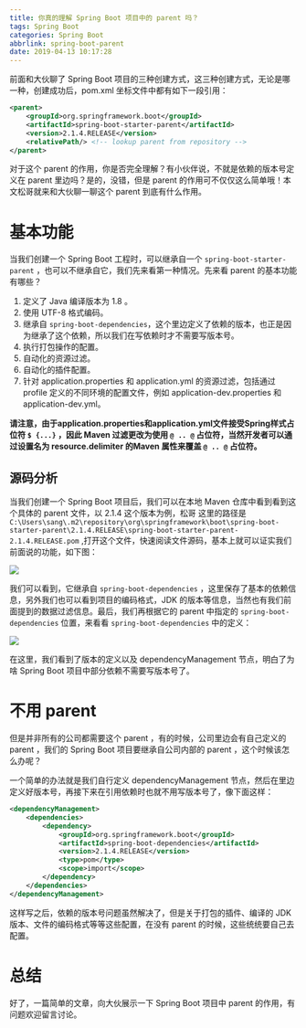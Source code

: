 ```yaml
---
title: 你真的理解 Spring Boot 项目中的 parent 吗？
tags: Spring Boot
categories: Spring Boot
abbrlink: spring-boot-parent
date: 2019-04-13 10:17:28
---
```


前面和大伙聊了 Spring Boot 项目的三种创建方式，这三种创建方式，无论是哪一种，创建成功后，pom.xml 坐标文件中都有如下一段引用：  

 <!-- more -->
 
```xml
<parent>
	<groupId>org.springframework.boot</groupId>
	<artifactId>spring-boot-starter-parent</artifactId>
	<version>2.1.4.RELEASE</version>
	<relativePath/> <!-- lookup parent from repository -->
</parent>
```

对于这个 parent 的作用，你是否完全理解？有小伙伴说，不就是依赖的版本号定义在 parent 里边吗？是的，没错，但是 parent 的作用可不仅仅这么简单哦！本文松哥就来和大伙聊一聊这个 parent 到底有什么作用。  

# 基本功能  

当我们创建一个 Spring Boot 工程时，可以继承自一个 `spring-boot-starter-parent` ，也可以不继承自它，我们先来看第一种情况。先来看 parent 的基本功能有哪些？  

1. 定义了 Java 编译版本为 1.8 。
2. 使用 UTF-8 格式编码。
3. 继承自 `spring-boot-dependencies`，这个里边定义了依赖的版本，也正是因为继承了这个依赖，所以我们在写依赖时才不需要写版本号。  
4. 执行打包操作的配置。
5. 自动化的资源过滤。
6. 自动化的插件配置。
7. 针对 application.properties 和 application.yml 的资源过滤，包括通过 profile 定义的不同环境的配置文件，例如 application-dev.properties 和 application-dev.yml。

**请注意，由于application.properties和application.yml文件接受Spring样式占位符 `$ {...}` ，因此 Maven 过滤更改为使用 `@ .. @` 占位符，当然开发者可以通过设置名为 resource.delimiter 的Maven 属性来覆盖 `@ .. @` 占位符。**  

## 源码分析  

当我们创建一个 Spring Boot 项目后，我们可以在本地 Maven 仓库中看到看到这个具体的 parent 文件，以 2.1.4 这个版本为例，松哥 这里的路径是 `C:\Users\sang\.m2\repository\org\springframework\boot\spring-boot-starter-parent\2.1.4.RELEASE\spring-boot-starter-parent-2.1.4.RELEASE.pom` ,打开这个文件，快速阅读文件源码，基本上就可以证实我们前面说的功能，如下图：  

![](http://www.javaboy.org/images/boot/2-1.png)  

我们可以看到，它继承自 `spring-boot-dependencies` ，这里保存了基本的依赖信息，另外我们也可以看到项目的编码格式，JDK 的版本等信息，当然也有我们前面提到的数据过滤信息。最后，我们再根据它的 parent 中指定的 `spring-boot-dependencies` 位置，来看看  `spring-boot-dependencies` 中的定义：  

![](http://www.javaboy.org/images/boot/2-2.png)  

在这里，我们看到了版本的定义以及 dependencyManagement 节点，明白了为啥 Spring Boot 项目中部分依赖不需要写版本号了。  

# 不用 parent  

但是并非所有的公司都需要这个 parent ，有的时候，公司里边会有自己定义的 parent ，我们的 Spring Boot 项目要继承自公司内部的 parent ，这个时候该怎么办呢？  

一个简单的办法就是我们自行定义 dependencyManagement 节点，然后在里边定义好版本号，再接下来在引用依赖时也就不用写版本号了，像下面这样：  

```xml
<dependencyManagement>
	<dependencies>
		<dependency>
			<groupId>org.springframework.boot</groupId>
			<artifactId>spring-boot-dependencies</artifactId>
			<version>2.1.4.RELEASE</version>
			<type>pom</type>
			<scope>import</scope>
		</dependency>
	</dependencies>
</dependencyManagement>
```

这样写之后，依赖的版本号问题虽然解决了，但是关于打包的插件、编译的 JDK 版本、文件的编码格式等等这些配置，在没有 parent 的时候，这些统统要自己去配置。  

# 总结  

好了，一篇简单的文章，向大伙展示一下 Spring Boot 项目中 parent 的作用，有问题欢迎留言讨论。  